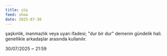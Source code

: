 ```yaml
---
title: çüş
feed: show
date: 2025-07-30
---
```


şaşkınlık, inanmazlık veya uyarı ifadesi; "dur bir dur" demenin gündelik hali. genellikle arkadaşlar arasında kullanılır.

30/07/2025 ~ 21:59

<!-- LikeBtn.com BEGIN -->
<span class="likebtn-wrapper" data-theme="google" data-lang="tr" data-i18n_like=" " data-identifier="item_1"></span>
<script>(function(d,e,s){if(d.getElementById("likebtn_wjs"))return;a=d.createElement(e);m=d.getElementsByTagName(e)[0];a.async=1;a.id="likebtn_wjs";a.src=s;m.parentNode.insertBefore(a, m)})(document,"script","//w.likebtn.com/js/w/widget.js");</script>
<!-- LikeBtn.com END -->
